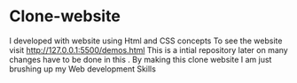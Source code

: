 # Clone-website
I developed with website using Html and CSS concepts  To see the website visit http://127.0.0.1:5500/demos.html
This is a intial repository later on many changes have to be done in this .
By making this clone website I am just brushing up my Web development Skills 
